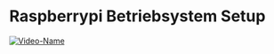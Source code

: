 # Raspberrypi Betriebsystem Setup
[![Video-Name](https://img.youtube.com/vi/pIT7uq3OPDY/maxresdefault.jpg)](https://www.youtube.com/watch?v=pIT7uq3OPDY)

